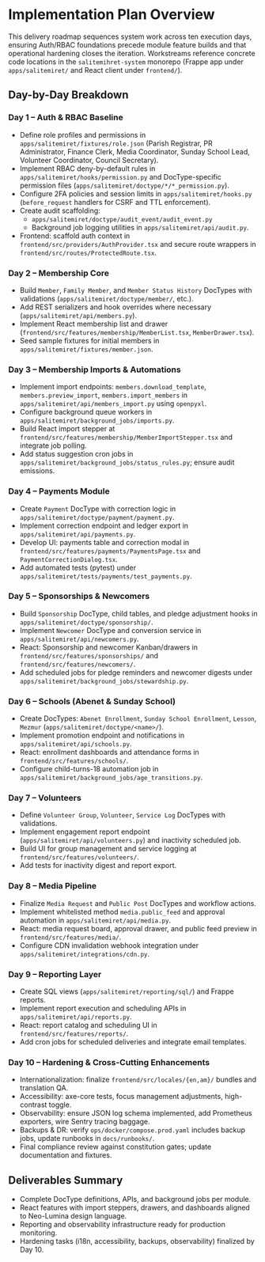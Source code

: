 # Implementation Plan Overview

This delivery roadmap sequences system work across ten execution days, ensuring
Auth/RBAC foundations precede module feature builds and that operational
hardening closes the iteration. Workstreams reference concrete code locations in
the `salitemihret-system` monorepo (Frappe app under `apps/salitemiret/` and
React client under `frontend/`).

## Day-by-Day Breakdown

### Day 1 – Auth & RBAC Baseline
- Define role profiles and permissions in `apps/salitemiret/fixtures/role.json`
  (Parish Registrar, PR Administrator, Finance Clerk, Media Coordinator, Sunday
  School Lead, Volunteer Coordinator, Council Secretary).
- Implement RBAC deny-by-default rules in `apps/salitemiret/hooks/permission.py`
  and DocType-specific permission files (`apps/salitemiret/doctype/*/*_permission.py`).
- Configure 2FA policies and session limits in `apps/salitemiret/hooks.py`
  (`before_request` handlers for CSRF and TTL enforcement).
- Create audit scaffolding:
  - `apps/salitemiret/doctype/audit_event/audit_event.py`
  - Background job logging utilities in `apps/salitemiret/api/audit.py`.
- Frontend: scaffold auth context in `frontend/src/providers/AuthProvider.tsx`
  and secure route wrappers in `frontend/src/routes/ProtectedRoute.tsx`.

### Day 2 – Membership Core
- Build `Member`, `Family Member`, and `Member Status History` DocTypes with
  validations (`apps/salitemiret/doctype/member/`, etc.).
- Add REST serializers and hook overrides where necessary
  (`apps/salitemiret/api/members.py`).
- Implement React membership list and drawer
  (`frontend/src/features/membership/MemberList.tsx`,
  `MemberDrawer.tsx`).
- Seed sample fixtures for initial members in
  `apps/salitemiret/fixtures/member.json`.

### Day 3 – Membership Imports & Automations
- Implement import endpoints: `members.download_template`,
  `members.preview_import`, `members.import_members` in
  `apps/salitemiret/api/members_import.py` using `openpyxl`.
- Configure background queue workers in
  `apps/salitemiret/background_jobs/imports.py`.
- Build React import stepper at
  `frontend/src/features/membership/MemberImportStepper.tsx` and integrate job
  polling.
- Add status suggestion cron jobs in
  `apps/salitemiret/background_jobs/status_rules.py`; ensure audit emissions.

### Day 4 – Payments Module
- Create `Payment` DocType with correction logic in
  `apps/salitemiret/doctype/payment/payment.py`.
- Implement correction endpoint and ledger export in
  `apps/salitemiret/api/payments.py`.
- Develop UI: payments table and correction modal in
  `frontend/src/features/payments/PaymentsPage.tsx` and `PaymentCorrectionDialog.tsx`.
- Add automated tests (pytest) under `apps/salitemiret/tests/payments/test_payments.py`.

### Day 5 – Sponsorships & Newcomers
- Build `Sponsorship` DocType, child tables, and pledge adjustment hooks in
  `apps/salitemiret/doctype/sponsorship/`.
- Implement `Newcomer` DocType and conversion service in
  `apps/salitemiret/api/newcomers.py`.
- React: Sponsorship and newcomer Kanban/drawers in
  `frontend/src/features/sponsorships/` and `frontend/src/features/newcomers/`.
- Add scheduled jobs for pledge reminders and newcomer digests under
  `apps/salitemiret/background_jobs/stewardship.py`.

### Day 6 – Schools (Abenet & Sunday School)
- Create DocTypes: `Abenet Enrollment`, `Sunday School Enrollment`, `Lesson`,
  `Mezmur` (`apps/salitemiret/doctype/<name>/`).
- Implement promotion endpoint and notifications in
  `apps/salitemiret/api/schools.py`.
- React: enrollment dashboards and attendance forms in
  `frontend/src/features/schools/`.
- Configure child-turns-18 automation job in
  `apps/salitemiret/background_jobs/age_transitions.py`.

### Day 7 – Volunteers
- Define `Volunteer Group`, `Volunteer`, `Service Log` DocTypes with validations.
- Implement engagement report endpoint
  (`apps/salitemiret/api/volunteers.py`) and inactivity scheduled job.
- Build UI for group management and service logging at
  `frontend/src/features/volunteers/`.
- Add tests for inactivity digest and report export.

### Day 8 – Media Pipeline
- Finalize `Media Request` and `Public Post` DocTypes and workflow actions.
- Implement whitelisted method `media.public_feed` and approval automation in
  `apps/salitemiret/api/media.py`.
- React: media request board, approval drawer, and public feed preview in
  `frontend/src/features/media/`.
- Configure CDN invalidation webhook integration under
  `apps/salitemiret/integrations/cdn.py`.

### Day 9 – Reporting Layer
- Create SQL views (`apps/salitemiret/reporting/sql/`) and Frappe reports.
- Implement report execution and scheduling APIs in
  `apps/salitemiret/api/reports.py`.
- React: report catalog and scheduling UI in
  `frontend/src/features/reports/`.
- Add cron jobs for scheduled deliveries and integrate email templates.

### Day 10 – Hardening & Cross-Cutting Enhancements
- Internationalization: finalize `frontend/src/locales/{en,am}/` bundles and
  translation QA.
- Accessibility: axe-core tests, focus management adjustments, high-contrast
  toggle.
- Observability: ensure JSON log schema implemented, add Prometheus exporters,
  wire Sentry tracing baggage.
- Backups & DR: verify `ops/docker/compose.prod.yaml` includes backup jobs,
  update runbooks in `docs/runbooks/`.
- Final compliance review against constitution gates; update documentation and
  fixtures.

## Deliverables Summary
- Complete DocType definitions, APIs, and background jobs per module.
- React features with import steppers, drawers, and dashboards aligned to Neo-Lumina design language.
- Reporting and observability infrastructure ready for production monitoring.
- Hardening tasks (i18n, accessibility, backups, observability) finalized by Day 10.


